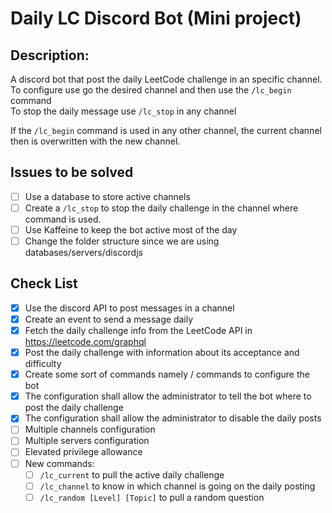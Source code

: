 # Daily LC Discord Bot (Mini project)
## Description:  
A discord bot that post the daily LeetCode challenge in an specific channel.  
To configure use go the desired channel and then use the `/lc_begin` command  
To stop the daily message use `/lc_stop` in any channel

If the `/lc_begin` command is used in any other channel, the current channel then is overwritten with the new channel.

## Issues to be solved
- [ ] Use a database to store active channels
- [ ] Create a `/lc_stop` to stop the daily challenge in the channel where command is used.
- [ ] Use Kaffeine to keep the bot active most of the day
- [ ] Change the folder structure since we are using databases/servers/discordjs 

## Check List
- [x] Use the discord API to post messages in a channel
- [x] Create an event to send a message daily
- [x] Fetch the daily challenge info from the LeetCode API in https://leetcode.com/graphql
- [x] Post the daily challenge with information about its acceptance and difficulty
- [x] Create some sort of commands namely / commands to configure the bot
- [x] The configuration shall allow the administrator to tell the bot where to post the daily challenge
- [x] The configuration shall allow the administrator to disable the daily posts
- [ ] Multiple channels configuration
- [ ] Multiple servers configuration
- [ ] Elevated privilege allowance
- [ ] New commands:
  - [ ] `/lc_current` to pull the active daily challenge
  - [ ] `/lc_channel` to know in which channel is going on the daily posting
  - [ ] `/lc_random [Level] [Topic]` to pull a random question